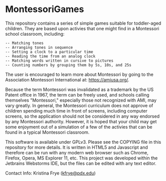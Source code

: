 MontessoriGames
===============

This repository contains a series of simple games suitable for toddler-aged children. They are based upon activies that one might find in a Montessori school classroom, including:

    -- Matching tones
    -- Arranging tones in sequence
    -- Setting a clock to a particular time
    -- Reading the time from an analog clock
    -- Matching words written in cursive to pictures
    -- Counting numbers by grouping them by 5s, 10s, and 25s
    
The user is encouraged to learn more about Montessori by going to the Association Montessori International at: 
https://amiusa.org/.

Because the term Montessori was invalidated as a trademark by the US Patent office in 1967, the term can be freely used, and schools calling themselves "Montessori," especially those not recognized with AMI, may vary greatly. In general, the Montessori curriculum does not approve of children spending much time in front of screens, including computer screens, so the application should not be considered in any way endorsed by any Montessori authority. However, it is hoped that your child may get some enjoyment out of a simulation of a few of the activies that can be found in a typical Montessori classroom. 

This software is available under GPLv3. Please see the COPYING file in this repository for more details. It is written in HTML5 and Javascript and therefore can be run with any modern web browser such as Chrome, Firefox, Opera, MS Explorer 11, etc. This project was developed within the Jetbrains Webstorms IDE, but the files can be edited with any text editor.

Contact Info: Kristina Frye (kfrye@pdx.edu)
